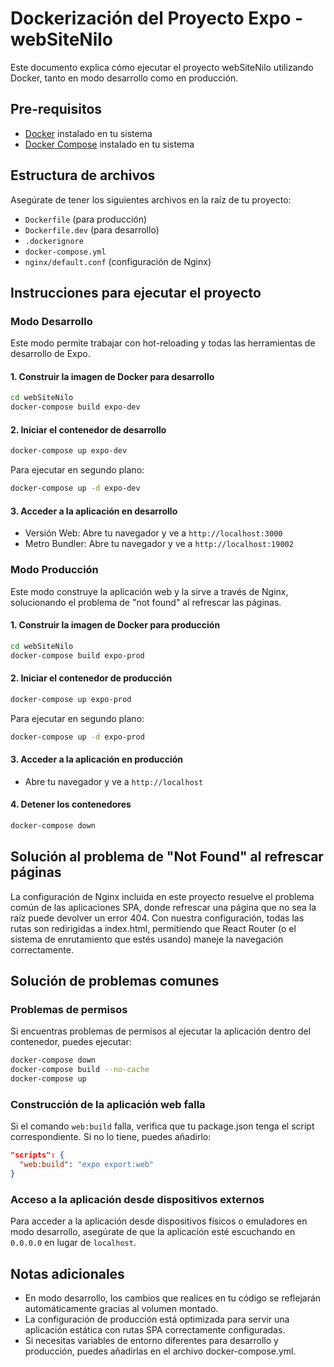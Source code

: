 # Dockerización del Proyecto Expo - webSiteNilo

Este documento explica cómo ejecutar el proyecto webSiteNilo utilizando Docker, tanto en modo desarrollo como en producción.

## Pre-requisitos

- [Docker](https://www.docker.com/products/docker-desktop) instalado en tu sistema
- [Docker Compose](https://docs.docker.com/compose/install/) instalado en tu sistema

## Estructura de archivos

Asegúrate de tener los siguientes archivos en la raíz de tu proyecto:

- `Dockerfile` (para producción)
- `Dockerfile.dev` (para desarrollo)
- `.dockerignore`
- `docker-compose.yml`
- `nginx/default.conf` (configuración de Nginx)

## Instrucciones para ejecutar el proyecto

### Modo Desarrollo

Este modo permite trabajar con hot-reloading y todas las herramientas de desarrollo de Expo.

#### 1. Construir la imagen de Docker para desarrollo

```bash
cd webSiteNilo
docker-compose build expo-dev
```

#### 2. Iniciar el contenedor de desarrollo

```bash
docker-compose up expo-dev
```

Para ejecutar en segundo plano:

```bash
docker-compose up -d expo-dev
```

#### 3. Acceder a la aplicación en desarrollo

- Versión Web: Abre tu navegador y ve a `http://localhost:3000`
- Metro Bundler: Abre tu navegador y ve a `http://localhost:19002`

### Modo Producción

Este modo construye la aplicación web y la sirve a través de Nginx, solucionando el problema de "not found" al refrescar las páginas.

#### 1. Construir la imagen de Docker para producción

```bash
cd webSiteNilo
docker-compose build expo-prod
```

#### 2. Iniciar el contenedor de producción

```bash
docker-compose up expo-prod
```

Para ejecutar en segundo plano:

```bash
docker-compose up -d expo-prod
```

#### 3. Acceder a la aplicación en producción

- Abre tu navegador y ve a `http://localhost`

#### 4. Detener los contenedores

```bash
docker-compose down
```

## Solución al problema de "Not Found" al refrescar páginas

La configuración de Nginx incluida en este proyecto resuelve el problema común de las aplicaciones SPA, donde refrescar una página que no sea la raíz puede devolver un error 404. Con nuestra configuración, todas las rutas son redirigidas a index.html, permitiendo que React Router (o el sistema de enrutamiento que estés usando) maneje la navegación correctamente.

## Solución de problemas comunes

### Problemas de permisos

Si encuentras problemas de permisos al ejecutar la aplicación dentro del contenedor, puedes ejecutar:

```bash
docker-compose down
docker-compose build --no-cache
docker-compose up
```

### Construcción de la aplicación web falla

Si el comando `web:build` falla, verifica que tu package.json tenga el script correspondiente. Si no lo tiene, puedes añadirlo:

```json
"scripts": {
  "web:build": "expo export:web"
}
```

### Acceso a la aplicación desde dispositivos externos

Para acceder a la aplicación desde dispositivos físicos o emuladores en modo desarrollo, asegúrate de que la aplicación esté escuchando en `0.0.0.0` en lugar de `localhost`.

## Notas adicionales

- En modo desarrollo, los cambios que realices en tu código se reflejarán automáticamente gracias al volumen montado.
- La configuración de producción está optimizada para servir una aplicación estática con rutas SPA correctamente configuradas.
- Si necesitas variables de entorno diferentes para desarrollo y producción, puedes añadirlas en el archivo docker-compose.yml.